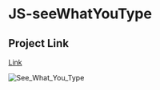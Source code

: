 # JS-seeWhatYouType

## Project Link
[Link](https://js-see-what-you-type.vercel.app/)

![See_What_You_Type](https://user-images.githubusercontent.com/109015467/195064078-be3bd593-8e92-45b9-896c-399873db5433.png)
